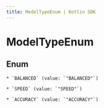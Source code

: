 ```yaml
---
title: ModelTypeEnum | Kotlin SDK
---
```



# ModelTypeEnum

## Enum


    * `BALANCED` (value: `"BALANCED"`)

    * `SPEED` (value: `"SPEED"`)

    * `ACCURACY` (value: `"ACCURACY"`)



